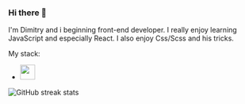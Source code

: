 ### Hi there 👋

I'm Dimitry and i beginning front-end developer. I really enjoy learning JavaScript and especially React. I also enjoy Css/Scss and his tricks.

My stack:
* <img width='30px' src="https://cdn.jsdelivr.net/gh/devicons/devicon/icons/react/react-original-wordmark.svg" />
          
![GitHub streak stats](https://github-readme-streak-stats.herokuapp.com/?user=Dimitry-prog)  
